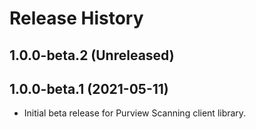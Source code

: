 # Release History

## 1.0.0-beta.2 (Unreleased)


## 1.0.0-beta.1 (2021-05-11)

- Initial beta release for Purview Scanning client library.
